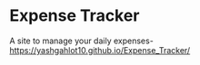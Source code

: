 # Expense Tracker

A site to manage your daily expenses-  https://yashgahlot10.github.io/Expense_Tracker/
